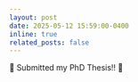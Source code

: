 ```yaml
---
layout: post
date: 2025-05-12 15:59:00-0400
inline: true
related_posts: false
---
```


:eyes: Submitted my PhD Thesis!! :eyes:
